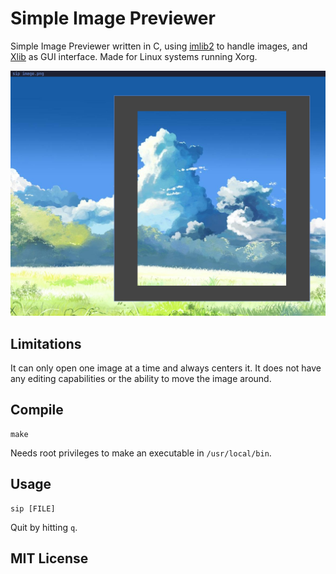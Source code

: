 # Simple Image Previewer
Simple Image Previewer written in C, using [imlib2](https://docs.enlightenment.org/api/imlib2/html/) to handle images, and [Xlib](https://x.org/releases/current/doc/libX11/libX11/libX11.html) as GUI interface. Made for Linux systems running Xorg.

<img src="screen1.png" alt="screen1" width="600"/>

## Limitations
It can only open one image at a time and always centers it. It does not have any editing capabilities or the ability to move the image around.

## Compile
```
make
```
Needs root privileges to make an executable in `/usr/local/bin`.

## Usage
```
sip [FILE]
```
Quit by hitting `q`.

## MIT License
